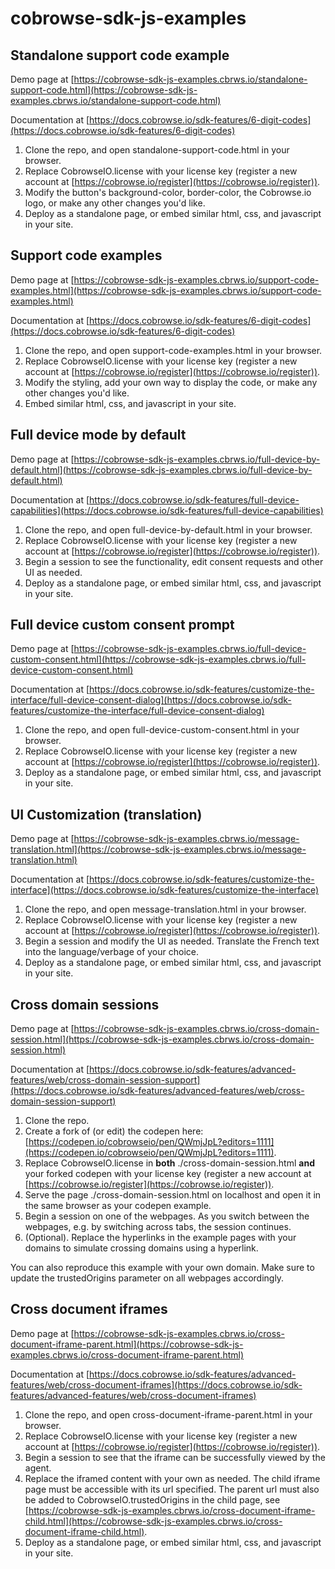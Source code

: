 # cobrowse-sdk-js-examples

## Standalone support code example
Demo page at [https://cobrowse-sdk-js-examples.cbrws.io/standalone-support-code.html](https://cobrowse-sdk-js-examples.cbrws.io/standalone-support-code.html)

Documentation at [https://docs.cobrowse.io/sdk-features/6-digit-codes](https://docs.cobrowse.io/sdk-features/6-digit-codes)

1. Clone the repo, and open standalone-support-code.html in your browser.
2. Replace CobrowseIO.license with your license key (register a new account at [https://cobrowse.io/register](https://cobrowse.io/register)).
3. Modify the button's background-color, border-color, the Cobrowse.io logo, or make any other changes you'd like. 
4. Deploy as a standalone page, or embed similar html, css, and javascript in your site.

## Support code examples
Demo page at [https://cobrowse-sdk-js-examples.cbrws.io/support-code-examples.html](https://cobrowse-sdk-js-examples.cbrws.io/support-code-examples.html)

Documentation at [https://docs.cobrowse.io/sdk-features/6-digit-codes](https://docs.cobrowse.io/sdk-features/6-digit-codes)

1. Clone the repo, and open support-code-examples.html in your browser.
2. Replace CobrowseIO.license with your license key (register a new account at [https://cobrowse.io/register](https://cobrowse.io/register)).
3. Modify the styling, add your own way to display the code, or make any other changes you'd like. 
4. Embed similar html, css, and javascript in your site.

## Full device mode by default
Demo page at [https://cobrowse-sdk-js-examples.cbrws.io/full-device-by-default.html](https://cobrowse-sdk-js-examples.cbrws.io/full-device-by-default.html)

Documentation at [https://docs.cobrowse.io/sdk-features/full-device-capabilities](https://docs.cobrowse.io/sdk-features/full-device-capabilities)

1. Clone the repo, and open full-device-by-default.html in your browser.
2. Replace CobrowseIO.license with your license key (register a new account at [https://cobrowse.io/register](https://cobrowse.io/register)).
3. Begin a session to see the functionality, edit consent requests and other UI as needed.
4. Deploy as a standalone page, or embed similar html, css, and javascript in your site.

## Full device custom consent prompt
Demo page at [https://cobrowse-sdk-js-examples.cbrws.io/full-device-custom-consent.html](https://cobrowse-sdk-js-examples.cbrws.io/full-device-custom-consent.html)

Documentation at [https://docs.cobrowse.io/sdk-features/customize-the-interface/full-device-consent-dialog](https://docs.cobrowse.io/sdk-features/customize-the-interface/full-device-consent-dialog)

1. Clone the repo, and open full-device-custom-consent.html in your browser.
2. Replace CobrowseIO.license with your license key (register a new account at [https://cobrowse.io/register](https://cobrowse.io/register)).
3. Deploy as a standalone page, or embed similar html, css, and javascript in your site.

## UI Customization (translation)
Demo page at [https://cobrowse-sdk-js-examples.cbrws.io/message-translation.html](https://cobrowse-sdk-js-examples.cbrws.io/message-translation.html)

Documentation at [https://docs.cobrowse.io/sdk-features/customize-the-interface](https://docs.cobrowse.io/sdk-features/customize-the-interface)

1. Clone the repo, and open message-translation.html in your browser.
2. Replace CobrowseIO.license with your license key (register a new account at [https://cobrowse.io/register](https://cobrowse.io/register)).
3. Begin a session and modify the UI as needed. Translate the French text into the language/verbage of your choice. 
4. Deploy as a standalone page, or embed similar html, css, and javascript in your site.

## Cross domain sessions
Demo page at [https://cobrowse-sdk-js-examples.cbrws.io/cross-domain-session.html](https://cobrowse-sdk-js-examples.cbrws.io/cross-domain-session.html)

Documentation at [https://docs.cobrowse.io/sdk-features/advanced-features/web/cross-domain-session-support](https://docs.cobrowse.io/sdk-features/advanced-features/web/cross-domain-session-support)

1. Clone the repo.
2. Create a fork of (or edit) the codepen here: [https://codepen.io/cobrowseio/pen/QWmjJpL?editors=1111](https://codepen.io/cobrowseio/pen/QWmjJpL?editors=1111).
3. Replace CobrowseIO.license in **both** ./cross-domain-session.html **and** your forked codepen with your license key (register a new account at [https://cobrowse.io/register](https://cobrowse.io/register)).
4. Serve the page ./cross-domain-session.html on localhost and open it in the same browser as your codepen example.
5. Begin a session on one of the webpages. As you switch between the webpages, e.g. by switching across tabs, the session continues. 
6. (Optional). Replace the hyperlinks in the example pages with your domains to simulate crossing domains using a hyperlink. 

You can also reproduce this example with your own domain. Make sure to update the trustedOrigins parameter on all webpages accordingly. 

## Cross document iframes
Demo page at [https://cobrowse-sdk-js-examples.cbrws.io/cross-document-iframe-parent.html](https://cobrowse-sdk-js-examples.cbrws.io/cross-document-iframe-parent.html)

Documentation at [https://docs.cobrowse.io/sdk-features/advanced-features/web/cross-document-iframes](https://docs.cobrowse.io/sdk-features/advanced-features/web/cross-document-iframes)

1. Clone the repo, and open cross-document-iframe-parent.html in your browser.
2. Replace CobrowseIO.license with your license key (register a new account at [https://cobrowse.io/register](https://cobrowse.io/register)).
3. Begin a session to see that the iframe can be successfully viewed by the agent.
4. Replace the iframed content with your own as needed. The child iframe page must be accessible with its url specified. The parent url must also be added to CobrowseIO.trustedOrigins in the child page, see [https://cobrowse-sdk-js-examples.cbrws.io/cross-document-iframe-child.html](https://cobrowse-sdk-js-examples.cbrws.io/cross-document-iframe-child.html). 
5. Deploy as a standalone page, or embed similar html, css, and javascript in your site.
